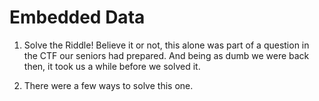 # Embedded Data

1. Solve the Riddle! Believe it or not, this alone was part of a question in the CTF our seniors had prepared. And being as dumb we were back then, it took us a while before we solved it.

2. There were a few ways to solve this one. 
